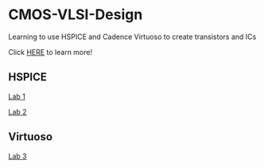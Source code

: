 # CMOS-VLSI-Design

Learning to use HSPICE and Cadence Virtuoso to create transistors and ICs

Click [HERE](https://github.com/bowuu/CMOS-VLSI-Design) to learn more!

## HSPICE

[Lab 1](https://github.com/bowuu/CMOS-VLSI-Design/tree/master/Lab%201)

[Lab 2](https://github.com/bowuu/CMOS-VLSI-Design/tree/master/Lab%202)

## Virtuoso

[Lab 3](https://github.com/bowuu/CMOS-VLSI-Design/tree/master/Lab%203)
